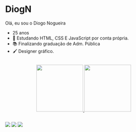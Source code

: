 # DiogN

Olá, eu sou o Diogo Nogueira
- 25 anos
- 🤯 Estudando HTML, CSS E JavaScript por conta própria.
- 📚 Finalizando graduação de Adm. Pública
- 🖌️ Designer gráfico.

##

<div align="center">
  <a href="https://github.com/DiogN">
  <img height="150em" src="https://github-readme-stats.vercel.app/api?username=DiogN&show_icons=true&theme=tokyonight&include_all_commits=true&count_private=true"/>
  <img height="150em" src="https://github-readme-stats.vercel.app/api/top-langs/?username=DiogN&layout=compact&langs_count=7&theme=tokyonight"/>
</div>
  
  ##
  
</div>
	<a href="mailto:diogonnf@gmail.com" target="_blank"><img src="https://img.shields.io/badge/Gmail-D14836?style=for-the-badge&logo=gmail&logoColor=white" target="_blank"></a>
  <a href="www.linkedin.com/in/diogo-nog" target="_blank"><img src="https://img.shields.io/badge/LinkedIn-0077B5?style=for-the-badge&logo=linkedin&logoColor=white" target="_blank"></a>
  <a href="https://www.instagram.com/diogo_nogs96/?hl=pt-br" target="_blank"><img src="https://img.shields.io/badge/Instagram-E4405F?style=for-the-badge&logo=instagram&logoColor=white" target="_blank"></a>
</div>
  
